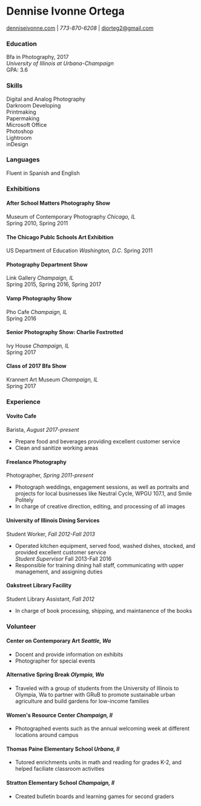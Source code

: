 # Dennise Ivonne Ortega   
[denniseivonne.com](https://denniseivonne.com/)  | _773-870-6208_ | [diorteg2@gmail.com](mailto:diorteg2@gmail.com)

### Education  
Bfa in Photography, 2017  
_University of Illinois at Urbana-Champaign_  
GPA: 3.6  

### Skills    
Digital and Analog Photography  
Darkroom Developing  
Printmaking  
Papermaking  
Microsoft Office  
Photoshop  
Lightroom  
inDesign  

### Languages  
Fluent in Spanish and English

### Exhibitions
#### After School Matters Photography Show  
Museum of Contemporary Photography _Chicago, IL_  
Spring 2010, Spring 2011

#### The Chicago Publc Schools Art Exhibition      
US Department of Education _Washington, D.C._
Spring 2011

#### Photography Department Show    
Link Gallery _Champaign, IL_    
Spring 2015, Spring 2016, Spring 2017

#### Vamp Photography Show
Pho Cafe _Champaign, IL_   
Spring 2016

#### Senior Photography Show: Charlie Foxtrotted  
Ivy House _Champaign, IL_    
Spring 2017

#### Class of 2017 Bfa Show  
Krannert Art Museum _Champaign, IL_    
Spring 2017 

### Experience  
#### Vovito Cafe  
Barista, _August 2017-present_ 
* Prepare food and beverages providing excellent customer service
* Clean and sanitize working areas   

#### Freelance Photography  
Photographer, _Spring 2011-present_
* Photograph weddings, engagement sessions, as well as portraits and projects for
local businesses like Neutral Cycle, WPGU 107.1, and Smile Politely  
* In charge of creative direction, editing, and processing of all images    

#### University of Illinois Dining Services  
Student Worker, _Fall 2012-Fall 2013_  
* Operated kitchen equipment, served food, washed dishes, stocked, and provided excellent customer service  
_Student Supervisor_ Fall 2013-Fall 2016  
* Responsible for training dining hall staff, communicating with upper management, and assigning duties  

#### Oakstreet Library Facility  
Student Library Assistant, _Fall 2012_  
* In charge of book processing, shipping, and maintanence of the books  

### Volunteer  
#### Center on Contemporary Art _Seattle, Wa_
* Docent and provide information on exhibits 
* Photographer for special events

#### Alternative Spring Break _Olympia, Wa_  
* Traveled with a group of students from the University of Illinois to Olympia, Wa to 
partner with GRuB to promote sustainable urban agriculture and build gardens for low-income families  

#### Women's Resource Center _Champaign, Il_  
* Photographed events such as the annual welcoming week at different locations around campus  

#### Thomas Paine Elementary School _Urbana, Il_  
* Tutored enrichments units in math and reading for grades K-2, and helped faciliate classroom activities  

#### Stratton Elementary School _Champaign, Il_  
* Created bulletin boards and learning games for second graders  



